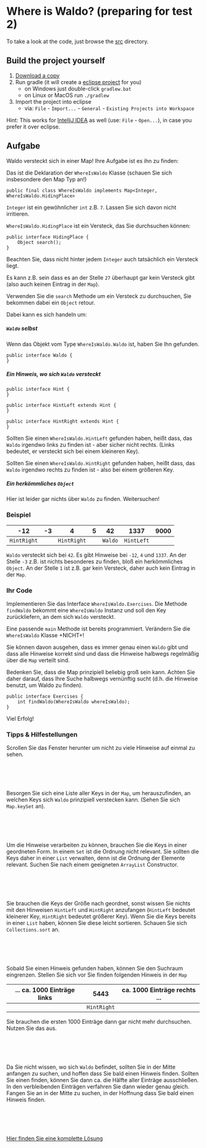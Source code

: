 Where is Waldo? (preparing for test 2)
======================================

To take a look at the code, just browse the [src](src/pos1_2ahif/prep_test2) directory.

Build the project yourself
-----------------------------

1. [Download a copy](https://github.com/pos1-2ahif/prep-test2/archive/master.zip)
2. Run gradle (it will create a [eclipse project](http://eclipse.org/) for you)
   * on Windows just double-click `gradlew.bat` 
   * on Linux or MacOS run `./gradlew` 
3. Import the project into eclipse
   * via: `File` - `Import...` - `General` - `Existing Projects into Workspace`

Hint: This works for [IntelliJ IDEA](https://www.jetbrains.com/idea/) as well (use: `File` - `Open...`), in case you prefer it over eclipse.

Aufgabe
-------

Waldo versteckt sich in einer Map! Ihre Aufgabe ist es ihn zu finden:

Das ist die Deklaration der `WhereIsWaldo` Klasse (schauen Sie sich insbesondere den Map Typ an!)

```
public final class WhereIsWaldo implements Map<Integer, WhereIsWaldo.HidingPlace>
```

`Integer` ist ein gewöhnlicher `int` z.B. `7`. Lassen Sie sich davon nicht irritieren.

`WhereIsWaldo.HidingPlace` ist ein Versteck, das Sie durchsuchen können:

```
public interface HidingPlace {
    Object search();
}
```

Beachten Sie, dass nicht hinter jedem ```Integer``` auch tatsächlich ein Versteck liegt.

Es kann z.B. sein dass es an der Stelle `27` überhaupt gar kein Versteck gibt (also auch keinen Eintrag in der ```Map```).

Verwenden Sie die `search` Methode um ein Versteck zu durchsuchen, Sie bekommen dabei ein `Object` retour.

Dabei kann es sich handeln um:

##### `Waldo` selbst

Wenn das Objekt vom Type `WhereIsWaldo.Waldo` ist, haben Sie Ihn gefunden.

```
public interface Waldo {
}
```

##### Ein Hinweis, wo sich `Waldo` versteckt

```
public interface Hint {
}

public interface HintLeft extends Hint {
}

public interface HintRight extends Hint {
}
```
Sollten Sie einen `WhereIsWaldo.HintLeft` gefunden haben, heißt dass, das `Waldo` irgendwo links zu finden ist - aber sicher nicht rechts. (Links bedeutet, er versteckt sich bei einem kleineren Key).

Sollten Sie einen `WhereIsWaldo.HintRight` gefunden haben, heißt dass, das `Waldo` irgendwo rechts zu finden ist - also bei einem größeren Key.

##### Ein herkömmliches `Object`

Hier ist leider gar nichts über `Waldo` zu finden. Weitersuchen!

### Beispiel

-12 | -3 | 4 | 5 | 42 | 1337 | 9000
----|----|---|---|----|------|-----
`HintRight` | | `HintRight` | | `Waldo` | `HintLeft` | 

```Waldo``` versteckt sich bei ```42```.
Es gibt Hinweise bei ```-12```, ```4``` und ```1337```.
An der Stelle `-3` z.B. ist nichts besonderes zu finden, bloß ein herkömmliches ```Object```.
An der Stelle `1` ist z.B. gar kein Versteck, daher auch kein Eintrag in der ```Map```.

### Ihr Code

Implementieren Sie das Interface `WhereIsWaldo.Exercises`. 
Die Methode `findWaldo` bekommt eine `WhereIsWaldo` Instanz und soll den Key zurückliefern, an dem sich `Waldo` versteckt.

Eine passende ```main``` Methode ist bereits programmiert.
Verändern Sie die ```WhereIsWaldo``` Klasse +NICHT+!

Sie können davon ausgehen, dass es immer genau einen `Waldo` gibt und dass alle Hinweise korrekt sind und dass die Hinweise halbwegs regelmäßig über die ```Map``` verteilt sind.

Bedenken Sie, dass die Map prinzipiell beliebig groß sein kann. 
Achten Sie daher darauf, dass Ihre Suche halbwegs vernünftig sucht (d.h. die Hinweise benutzt, um Waldo zu finden).

```
public interface Exercises {
    int findWaldo(WhereIsWaldo whereIsWaldo);
}
```

Viel Erfolg!

### Tipps & Hilfestellungen

Scrollen Sie das Fenster herunter um nicht zu viele Hinweise auf einmal zu sehen.

```





```

Besorgen Sie sich eine Liste aller Keys in der ```Map```, um herauszufinden, an welchen Keys sich ```Waldo``` prinzipiell verstecken kann. (Sehen Sie sich ```Map.keySet``` an).

```





```

Um die Hinweise verarbeiten zu können, brauchen Sie die Keys in einer geordneten Form. In einem ```Set``` ist die Ordnung nicht relevant. Sie sollten die Keys daher in einer ```List``` verwalten, denn ist die Ordnung der Elemente relevant. Suchen Sie nach einem geeigneten ```ArrayList``` Constructor.

```





```

Sie brauchen die Keys der Größe nach geordnet, sonst wissen Sie nichts mit den Hinweisen ```HintLeft``` und ```HintRight``` anzufangen (```HintLeft``` bedeutet kleinerer Key, ```HintRight``` bedeutet größerer Key).
Wenn Sie die Keys bereits in einer ```List``` haben, können Sie diese leicht sortieren. Schauen Sie sich ```Collections.sort``` an.

```





```

Sobald Sie einen Hinweis gefunden haben, können Sie den Suchraum eingrenzen. Stellen Sie sich vor Sie finden folgenden Hinweis in der ```Map```

... ca. 1000 Einträge links | 5443 | ca. 1000 Einträge rechts ...
----------------------------|------|-----------------------------
                            |```HintRight```|

Sie brauchen die ersten 1000 Einträge dann gar nicht mehr durchsuchen. Nutzen Sie das aus.

```





```

Da Sie nicht wissen, wo sich ```Waldo``` befindet, sollten Sie in der Mitte anfangen zu suchen, und hoffen dass Sie bald einen Hinweis finden. Sollten Sie einen finden, können Sie dann ca. die Hälfte aller Einträge ausschließen. In den verbleibenden Einträgen verfahren Sie dann wieder genau gleich. Fangen Sie an in der Mitte zu suchen, in der Hoffnung dass Sie bald einen Hinweis finden.

```





```

[Hier finden Sie eine komplette Lösung](https://github.com/pos1-2ahif/prep-test2/solution/tree/src/pos1_2ahif/prep_test2/Main.java)
